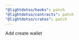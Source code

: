 ```yaml
---
"@lightdotso/hooks": patch
"@lightdotso/contracts": patch
"@lightdotso/crates": patch
---
```


Add create wallet
